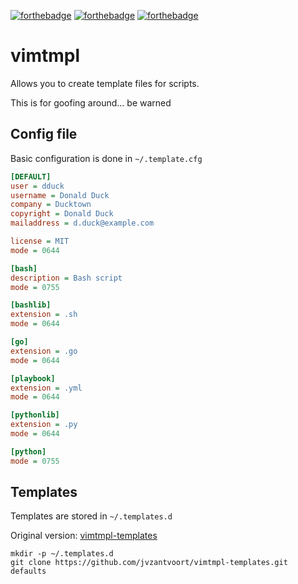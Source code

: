 [![forthebadge](https://forthebadge.com/images/badges/made-with-crayons.svg)](https://forthebadge.com)
[![forthebadge](https://forthebadge.com/images/badges/contains-technical-debt.svg)](https://forthebadge.com)
[![forthebadge](https://forthebadge.com/images/badges/designed-in-etch-a-sketch.svg)](https://forthebadge.com)

# vimtmpl

Allows you to create template files for scripts.

This is for goofing around... be warned

## Config file

Basic configuration is done in ``~/.template.cfg``


```ini
[DEFAULT]
user = dduck
username = Donald Duck
company = Ducktown
copyright = Donald Duck
mailaddress = d.duck@example.com

license = MIT
mode = 0644

[bash]
description = Bash script
mode = 0755

[bashlib]
extension = .sh
mode = 0644

[go]
extension = .go
mode = 0644

[playbook]
extension = .yml
mode = 0644

[pythonlib]
extension = .py
mode = 0644

[python]
mode = 0755


```

## Templates

Templates are stored in ``~/.templates.d``

Original version:
[vimtmpl-templates](https://github.com/jvzantvoort/vimtmpl-templates.git)

```shell
mkdir -p ~/.templates.d
git clone https://github.com/jvzantvoort/vimtmpl-templates.git defaults
```
